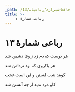 ```yaml
---
_path: /حافظ-شیرازی/رباعیات/13
title: >-
    رباعی شمارهٔ ۱۳
---
```

# رباعی شمارهٔ ۱۳

<div class="b" id="bn1"><div class="m1"><p>هر دوست که دم زد ز وفا دشمن شد</p></div>
<div class="m2"><p>هر پاکروی که بود تردامن شد</p></div></div>
<div class="b" id="bn2"><div class="m1"><p>گویند شب آبستن و این است عجب</p></div>
<div class="m2"><p>کاو مرد ندید از چه آبستن شد</p></div></div>
